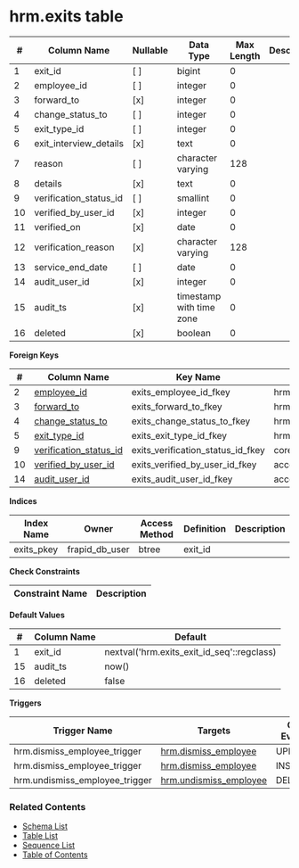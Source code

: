 # hrm.exits table



| # | Column Name | Nullable | Data Type | Max Length | Description |
| --- | --- | --- | --- | --- | --- |
| 1 | exit_id | [ ] | bigint | 0 |  |
| 2 | employee_id | [ ] | integer | 0 |  |
| 3 | forward_to | [x] | integer | 0 |  |
| 4 | change_status_to | [ ] | integer | 0 |  |
| 5 | exit_type_id | [ ] | integer | 0 |  |
| 6 | exit_interview_details | [x] | text | 0 |  |
| 7 | reason | [ ] | character varying | 128 |  |
| 8 | details | [x] | text | 0 |  |
| 9 | verification_status_id | [ ] | smallint | 0 |  |
| 10 | verified_by_user_id | [x] | integer | 0 |  |
| 11 | verified_on | [x] | date | 0 |  |
| 12 | verification_reason | [x] | character varying | 128 |  |
| 13 | service_end_date | [ ] | date | 0 |  |
| 14 | audit_user_id | [x] | integer | 0 |  |
| 15 | audit_ts | [x] | timestamp with time zone | 0 |  |
| 16 | deleted | [x] | boolean | 0 |  |



**Foreign Keys**

| # | Column Name | Key Name | References |
| --- | --- | --- | --- |
| 2 | [employee_id](../hrm/employees.md) | exits_employee_id_fkey | hrm.employees.employee_id |
| 3 | [forward_to](../hrm/employees.md) | exits_forward_to_fkey | hrm.employees.employee_id |
| 4 | [change_status_to](../hrm/employment_statuses.md) | exits_change_status_to_fkey | hrm.employment_statuses.employment_status_id |
| 5 | [exit_type_id](../hrm/exit_types.md) | exits_exit_type_id_fkey | hrm.exit_types.exit_type_id |
| 9 | [verification_status_id](../core/verification_statuses.md) | exits_verification_status_id_fkey | core.verification_statuses.verification_status_id |
| 10 | [verified_by_user_id](../account/users.md) | exits_verified_by_user_id_fkey | account.users.user_id |
| 14 | [audit_user_id](../account/users.md) | exits_audit_user_id_fkey | account.users.user_id |



**Indices**

| Index Name | Owner | Access Method | Definition | Description |
| --- | --- | --- | --- | --- |
| exits_pkey | frapid_db_user | btree | exit_id |  |



**Check Constraints**

| Constraint Name | Description |
| --- | --- |



**Default Values**

| # | Column Name | Default |
| --- | --- | --- |
| 1 | exit_id | nextval('hrm.exits_exit_id_seq'::regclass) |
| 15 | audit_ts | now() |
| 16 | deleted | false |


**Triggers**

| Trigger Name | Targets | On Event | Timing | Condition | Order | Orientation | Description |
| --- | --- | --- | --- | --- | --- | --- | --- |
| hrm.dismiss_employee_trigger | [hrm.dismiss_employee](../../functions/hrm/dismiss_employee-4462574.md) | UPDATE | BEFORE |  | 0 | ROW |  |
| hrm.dismiss_employee_trigger | [hrm.dismiss_employee](../../functions/hrm/dismiss_employee-4462574.md) | INSERT | BEFORE |  | 0 | ROW |  |
| hrm.undismiss_employee_trigger | [hrm.undismiss_employee](../../functions/hrm/undismiss_employee-4462575.md) | DELETE | BEFORE |  | 0 | ROW |  |


### Related Contents
* [Schema List](../../schemas.md)
* [Table List](../../tables.md)
* [Sequence List](../../sequences.md)
* [Table of Contents](../../README.md)
